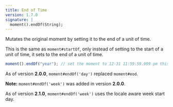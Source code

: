 ```yaml
---
title: End of Time
version: 1.7.0
signature: |
  moment().endOf(String);
---
```



Mutates the original moment by setting it to the end of a unit of time.

This is the same as `moment#startOf`, only instead of setting to the start of a unit of time, it sets to the end of a unit of time.

```javascript
moment().endOf("year"); // set the moment to 12-31 11:59:59.999 pm this year
```

As of version **2.0.0**, `moment#endOf('day')` replaced `moment#eod`.

**Note:** `moment#endOf('week')` was added in version **2.0.0**.

As of version **2.1.0**, `moment#endOf('week')` uses the locale aware week start day.

